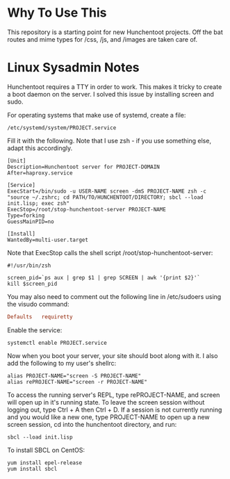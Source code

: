 Why To Use This
===============

This repository is a starting point for new Hunchentoot projects. Off the bat routes and mime types for /css, /js, and /images are taken care of.


Linux Sysadmin Notes
====================

Hunchentoot requires a TTY in order to work. This makes it tricky to create a boot daemon on the server. I solved this issue by installing screen and sudo.

For operating systems that make use of systemd, create a file:
```
/etc/systemd/system/PROJECT.service
```

Fill it with the following. Note that I use zsh - if you use something else, adapt this accordingly.
```
[Unit]
Description=Hunchentoot server for PROJECT-DOMAIN
After=haproxy.service

[Service]
ExecStart=/bin/sudo -u USER-NAME screen -dmS PROJECT-NAME zsh -c "source ~/.zshrc; cd PATH/TO/HUNCHENTOOT/DIRECTORY; sbcl --load init.lisp; exec zsh"
ExecStop=/root/stop-hunchentoot-server PROJECT-NAME
Type=forking
GuessMainPID=no

[Install]
WantedBy=multi-user.target
```

Note that ExecStop calls the shell script /root/stop-hunchentoot-server:
```shell
#!/usr/bin/zsh

screen_pid=`ps aux | grep $1 | grep SCREEN | awk '{print $2}'`
kill $screen_pid
```

You may also need to comment out the following line in /etc/sudoers using the visudo command:
```conf
Defaults   requiretty
```

Enable the service:
```shell
systemctl enable PROJECT.service
```

Now when you boot your server, your site should boot along with it. I also add the following to my user's shellrc:
```shell
alias PROJECT-NAME="screen -S PROJECT-NAME"
alias rePROJECT-NAME="screen -r PROJECT-NAME"
```

To access the running server's REPL, type rePROJECT-NAME, and screen will open up in it's running state. To leave the screen session without logging out, type Ctrl + A then Ctrl + D. If a session is not currently running and you would like a new one, type PROJECT-NAME to open up a new screen session, cd into the hunchentoot directory, and run:
```shell
sbcl --load init.lisp
```

To install SBCL on CentOS:
```shell
yum install epel-release
yum install sbcl
```